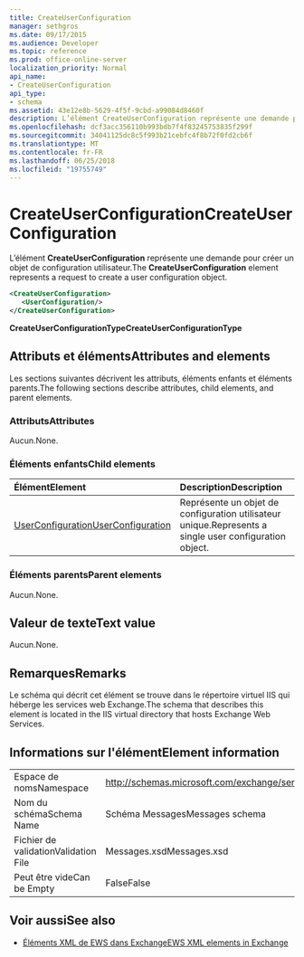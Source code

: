 ```yaml
---
title: CreateUserConfiguration
manager: sethgros
ms.date: 09/17/2015
ms.audience: Developer
ms.topic: reference
ms.prod: office-online-server
localization_priority: Normal
api_name:
- CreateUserConfiguration
api_type:
- schema
ms.assetid: 43e12e8b-5629-4f5f-9cbd-a99084d8460f
description: L’élément CreateUserConfiguration représente une demande pour créer un objet de configuration utilisateur.
ms.openlocfilehash: dcf3acc356110b993bdb7f4f83245753835f299f
ms.sourcegitcommit: 34041125dc8c5f993b21cebfc4f8b72f0fd2cb6f
ms.translationtype: MT
ms.contentlocale: fr-FR
ms.lasthandoff: 06/25/2018
ms.locfileid: "19755749"
---
```

# <a name="createuserconfiguration"></a><span data-ttu-id="9cee9-103">CreateUserConfiguration</span><span class="sxs-lookup"><span data-stu-id="9cee9-103">CreateUserConfiguration</span></span>

<span data-ttu-id="9cee9-104">L’élément **CreateUserConfiguration** représente une demande pour créer un objet de configuration utilisateur.</span><span class="sxs-lookup"><span data-stu-id="9cee9-104">The **CreateUserConfiguration** element represents a request to create a user configuration object.</span></span> 
  
```xml
<CreateUserConfiguration>
   <UserConfiguration/>
</CreateUserConfiguration>
```

 <span data-ttu-id="9cee9-105">**CreateUserConfigurationType**</span><span class="sxs-lookup"><span data-stu-id="9cee9-105">**CreateUserConfigurationType**</span></span>
## <a name="attributes-and-elements"></a><span data-ttu-id="9cee9-106">Attributs et éléments</span><span class="sxs-lookup"><span data-stu-id="9cee9-106">Attributes and elements</span></span>

<span data-ttu-id="9cee9-107">Les sections suivantes décrivent les attributs, éléments enfants et éléments parents.</span><span class="sxs-lookup"><span data-stu-id="9cee9-107">The following sections describe attributes, child elements, and parent elements.</span></span>
  
### <a name="attributes"></a><span data-ttu-id="9cee9-108">Attributs</span><span class="sxs-lookup"><span data-stu-id="9cee9-108">Attributes</span></span>

<span data-ttu-id="9cee9-109">Aucun.</span><span class="sxs-lookup"><span data-stu-id="9cee9-109">None.</span></span>
  
### <a name="child-elements"></a><span data-ttu-id="9cee9-110">Éléments enfants</span><span class="sxs-lookup"><span data-stu-id="9cee9-110">Child elements</span></span>

|<span data-ttu-id="9cee9-111">**Élément**</span><span class="sxs-lookup"><span data-stu-id="9cee9-111">**Element**</span></span>|<span data-ttu-id="9cee9-112">**Description**</span><span class="sxs-lookup"><span data-stu-id="9cee9-112">**Description**</span></span>|
|:-----|:-----|
|[<span data-ttu-id="9cee9-113">UserConfiguration</span><span class="sxs-lookup"><span data-stu-id="9cee9-113">UserConfiguration</span></span>](userconfiguration.md) <br/> |<span data-ttu-id="9cee9-114">Représente un objet de configuration utilisateur unique.</span><span class="sxs-lookup"><span data-stu-id="9cee9-114">Represents a single user configuration object.</span></span>  <br/> |
   
### <a name="parent-elements"></a><span data-ttu-id="9cee9-115">Éléments parents</span><span class="sxs-lookup"><span data-stu-id="9cee9-115">Parent elements</span></span>

<span data-ttu-id="9cee9-116">Aucun.</span><span class="sxs-lookup"><span data-stu-id="9cee9-116">None.</span></span>
  
## <a name="text-value"></a><span data-ttu-id="9cee9-117">Valeur de texte</span><span class="sxs-lookup"><span data-stu-id="9cee9-117">Text value</span></span>

<span data-ttu-id="9cee9-118">Aucun.</span><span class="sxs-lookup"><span data-stu-id="9cee9-118">None.</span></span>
  
## <a name="remarks"></a><span data-ttu-id="9cee9-119">Remarques</span><span class="sxs-lookup"><span data-stu-id="9cee9-119">Remarks</span></span>

<span data-ttu-id="9cee9-120">Le schéma qui décrit cet élément se trouve dans le répertoire virtuel IIS qui héberge les services web Exchange.</span><span class="sxs-lookup"><span data-stu-id="9cee9-120">The schema that describes this element is located in the IIS virtual directory that hosts Exchange Web Services.</span></span>
  
## <a name="element-information"></a><span data-ttu-id="9cee9-121">Informations sur l'élément</span><span class="sxs-lookup"><span data-stu-id="9cee9-121">Element information</span></span>

|||
|:-----|:-----|
|<span data-ttu-id="9cee9-122">Espace de noms</span><span class="sxs-lookup"><span data-stu-id="9cee9-122">Namespace</span></span>  <br/> |http://schemas.microsoft.com/exchange/services/2006/messages  <br/> |
|<span data-ttu-id="9cee9-123">Nom du schéma</span><span class="sxs-lookup"><span data-stu-id="9cee9-123">Schema Name</span></span>  <br/> |<span data-ttu-id="9cee9-124">Schéma Messages</span><span class="sxs-lookup"><span data-stu-id="9cee9-124">Messages schema</span></span>  <br/> |
|<span data-ttu-id="9cee9-125">Fichier de validation</span><span class="sxs-lookup"><span data-stu-id="9cee9-125">Validation File</span></span>  <br/> |<span data-ttu-id="9cee9-126">Messages.xsd</span><span class="sxs-lookup"><span data-stu-id="9cee9-126">Messages.xsd</span></span>  <br/> |
|<span data-ttu-id="9cee9-127">Peut être vide</span><span class="sxs-lookup"><span data-stu-id="9cee9-127">Can be Empty</span></span>  <br/> |<span data-ttu-id="9cee9-128">False</span><span class="sxs-lookup"><span data-stu-id="9cee9-128">False</span></span>  <br/> |
   
## <a name="see-also"></a><span data-ttu-id="9cee9-129">Voir aussi</span><span class="sxs-lookup"><span data-stu-id="9cee9-129">See also</span></span>



- [<span data-ttu-id="9cee9-130">Éléments XML de EWS dans Exchange</span><span class="sxs-lookup"><span data-stu-id="9cee9-130">EWS XML elements in Exchange</span></span>](ews-xml-elements-in-exchange.md)

